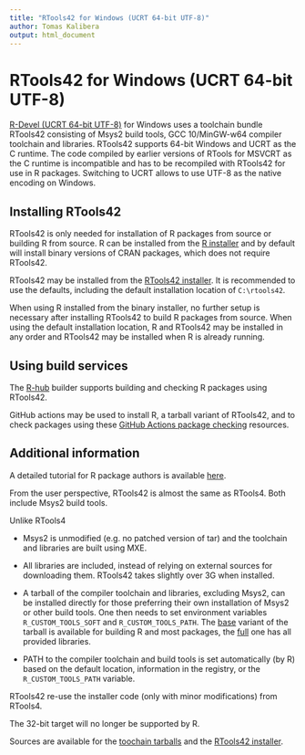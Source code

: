 ```yaml
---
title: "RTools42 for Windows (UCRT 64-bit UTF-8)"
author: Tomas Kalibera
output: html_document
---
```


# RTools42 for Windows (UCRT 64-bit UTF-8)

[R-Devel (UCRT 64-bit UTF-8)](rdevel.html) for Windows uses a toolchain
bundle RTools42 consisting of Msys2 build tools, GCC 10/MinGW-w64 compiler
toolchain and libraries.  RTools42 supports 64-bit Windows and UCRT as the C
runtime.  The code compiled by earlier versions of RTools for MSVCRT as the
C runtime is incompatible and has to be recompiled with RTools42 for use in
R packages.  Switching to UCRT allows to use UTF-8 as the native encoding on
Windows.

## Installing RTools42

RTools42 is only needed for installation of R packages from source or
building R from source.  R can be installed from the
[R installer](rdevel.html)
and by default will install binary versions of CRAN packages, which does not
require RTools42.

RTools42 may be installed from the [RTools42 installer](../rtools42-RTVER.exe).
It is recommended to use the defaults, including the default installation
location of `C:\rtools42`.

When using R installed from the binary installer, no further setup is
necessary after installing RTools42 to build R packages from source.  When
using the default installation location, R and RTools42 may be installed in
any order and RTools42 may be installed when R is already running.

## Using build services

The [R-hub](https://builder.r-hub.io/advanced) builder supports building and
checking R packages using RTools42.

GitHub actions may be used to install R, a tarball variant of RTools42, and to check packages using these
[GitHub Actions package checking](https://github.com/kalibera/ucrt3) resources.

## Additional information

A detailed tutorial for R package authors is available
[here](https://svn.r-project.org/R-dev-web/trunk/WindowsBuilds/winutf8/ucrt3/howto.html).

From the user perspective, RTools42 is almost the same as RTools4. Both
include Msys2 build tools.

Unlike RTools4

* Msys2 is unmodified (e.g.  no patched version of tar) and the toolchain
  and libraries are built using MXE.

* All libraries are included, instead of relying on external sources for
  downloading them. RTools42 takes slightly over 3G when installed.

* A tarball of the compiler toolchain and libraries, excluding Msys2, can be
  installed directly for those preferring their own installation of Msys2 or
  other build tools.  One then needs to set environment variables
  `R_CUSTOM_TOOLS_SOFT` and `R_CUSTOM_TOOLS_PATH`.  The
  [base](../gcc10_ucrt3_base_TLVER.tar.zst)
  variant of the tarball is available for building R and most packages, the 
  [full](../gcc10_ucrt3_full_TLVER.tar.zst)
  one has all provided libraries.

* PATH to the compiler toolchain and build tools is set automatically (by R)
  based on the default location, information in the registry, or the
  `R_CUSTOM_TOOLS_PATH` variable.

RTools42 re-use the installer code (only with minor modifications) from
RTools4.

The 32-bit target will no longer be supported by R.

Sources are available for the
[toochain tarballs](https://svn.r-project.org/R-dev-web/trunk/WindowsBuilds/winutf8/ucrt3/toolchain_libs/)
and the
[RTools42 installer](https://svn.r-project.org/R-dev-web/trunk/WindowsBuilds/winutf8/ucrt3/rtools/).
 